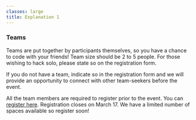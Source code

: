 ```yaml
---
classes: large
title: Explanation 1
---
```


<section markdown="1">

### Teams

Teams are put together by participants themselves, so you have a chance to code with your friends! Team size should be 2 to 5 people. For those wishing to hack solo, please state so on the registration form.

If you do not have a team, indicate so in the registration form and we will provide an opportunity to connect with other team-seekers before the event.

All the team members are required to register prior to the event. You can [register here](https://goo.gl/forms/67DeV5SXL0Pl24403). Registration closes on March 17. We have a limited number of spaces available so register soon!

</section>
